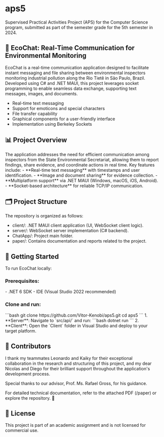 # aps5
Supervised Practical Activities Project (APS) for the Computer Science program, submitted as part of the semester grade for the 5th semester in 2024.

<h2>🌱 EcoChat: Real-Time Communication for Environmental Monitoring</h2> 
EcoChat is a real-time communication application designed to facilitate instant messaging and file sharing between environmental inspectors monitoring industrial pollution along the Rio Tietê in São Paulo, Brazil. Developed using C# and .NET MAUI, this project leverages socket programming to enable seamless data exchange, supporting text messages, images, and documents. 

- Real-time text messaging
- Support for emoticons and special characters
- File transfer capability
- Graphical components for a user-friendly interface
- Implementation using Berkeley Sockets

<h2>📊 Project Overview</h2> 
The application addresses the need for efficient communication among inspectors from the State Environmental Secretariat, allowing them to report findings, share evidence, and coordinate actions in real time. Key features include: - **Real-time text messaging** with timestamps and user identification. - **Image and document sharing** for evidence collection. - **Multiplatform support** via .NET MAUI (Windows, macOS, iOS, Android). - **Socket-based architecture** for reliable TCP/IP communication. 
<h2>🗂️ Project Structure</h2>  
The repository is organized as follows:  

- client/: .NET MAUI client application (UI, WebSocket client logic).  
- server/: WebSocket server implementation (C# backend).
- ChatApp/: Project main folder.
- paper/: Contains documentation and reports related to the project.
 
<h2>🚀 Getting Started</h2> 
To run EcoChat locally: 
<h3>Prerequisites:</h3>
 - .NET 6 SDK - IDE (Visual Studio 2022 recommended) 
<h3>Clone and run:</h3>
```bash git clone https://github.com/Vitor-Kenobi/aps5.git cd aps5 ``` 1. **Server**: Navigate to `src/api/` and run: ```bash dotnet run ``` 2. **Client**: Open the `Client` folder in Visual Studio and deploy to your target platform. 
<h2>🤝 Contributors</h2>
I thank my teammates Leonardo and Kaiky for their exceptional collaboration in the research and structuring of this project, and my dear Nicolas and Diego for their brilliant support throughout the application's development process.

Special thanks to our advisor, Prof. Ms. Rafael Gross, for his guidance.

For detailed technical documentation, refer to the attached PDF (/paper) or explore the repository. 🚀

<h2>📜 License</h2> 
This project is part of an academic assignment and is not licensed for commercial use.